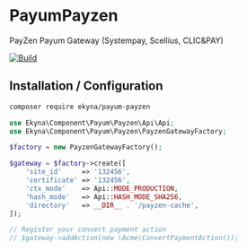 PayumPayzen
===========

PayZen Payum Gateway (Systempay, Scellius, CLIC&PAY)

[![Build](https://github.com/ekyna/PayumPayzen/actions/workflows/build.yml/badge.svg?branch=master)](https://github.com/ekyna/PayumPayzen/actions/workflows/build.yml)

## Installation / Configuration

```bash
composer require ekyna/payum-payzen
```

```php
use Ekyna\Component\Payum\Payzen\Api\Api;
use Ekyna\Component\Payum\Payzen\PayzenGatewayFactory;

$factory = new PayzenGatewayFactory();

$gateway = $factory->create([
    'site_id'     => '132456',
    'certificate' => '132456',
    'ctx_mode'    => Api::MODE_PRODUCTION,
    'hash_mode'   => Api::HASH_MODE_SHA256,
    'directory'   => __DIR__ . '/payzen-cache',
]);

// Register your convert payment action
// $gateway->addAction(new \Acme\ConvertPaymentAction());
```
